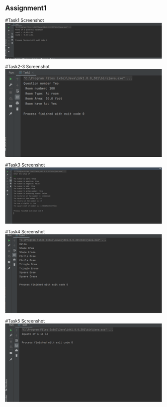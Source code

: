 ## Assignment1

#Task1 Screenshot
![Task1](output/task1.PNG "output1")

#Task2-3 Screenshot
![Task1](output/task2.PNG "output1")

#Task3 Screenshot
![Task1](output/task3.PNG "output1")

#Task4 Screenshot
![Task1](output/task4.PNG "output1")

#Task5 Screenshot
![Task1](output/task5.PNG "output1")

